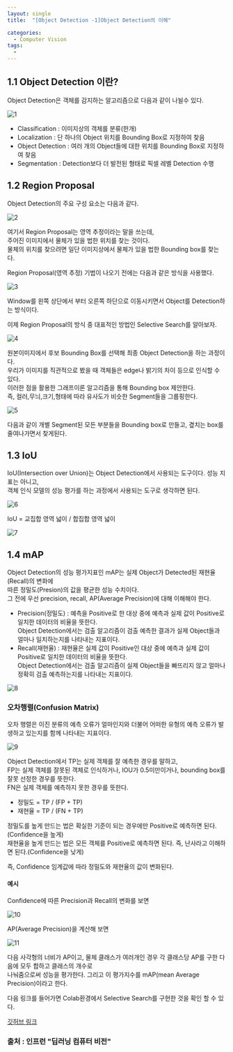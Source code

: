 ```yaml
---
layout: single
title:  "[Object Detection -1]Object Detection의 이해"

categories:
  - Computer Vision
tags:
  - 
---
```


1.1 Object Detection 이란?
---
Object Detection은 객체를 감지하는 알고리즘으로 다음과 같이 나뉠수 있다.

![1](/assets/images/cv-1/1.JPG)

- Classification : 이미지상의 객체를 분류(한개)
- Localization : 단 하나의 Object 위치를 Bounding Box로 지정하여 찾음
- Object Detection : 여러 개의 Object들에 대한 위치를 Bounding Box로 지정하여 찾음
- Segmentation : Detection보다 더 발전된 형태로 픽셀 레벨 Detection 수행

1.2 Region Proposal
---

Object Detection의 주요 구성 요소는 다음과 같다.

![2](/assets/images/cv-1/2.JPG)

여기서 Region Proposal는 영역 추정이라는 말을 쓰는데,  
주어진 이미지에서 물체가 있을 법한 위치를 찾는 것이다.  
물체의 위치를 찾으려면 일단 이미지상에서 물체가 있을 법한 Bounding box를 찾는다.

Region Proposal(영역 추정) 기법이 나오기 전에는 다음과 같은 방식을 사용했다.

![3](/assets/images/cv-1/3.JPG)

Window를 왼쪽 상단에서 부터 오른쪽 하단으로 이동시키면서 Object를 Detection하는 방식이다.

이제 Region Proposal의 방식 중 대표적인 방법인 Selective Search를 알아보자.

![4](/assets/images/cv-1/4.JPG)

원본이미지에서 후보 Bounding Box를 선택해 최종 Object Detection을 하는 과정이다.  
우리가 이미지를 직관적으로 봤을 때 객체들은 edge나 밝기의 차이 등으로 인식할 수 있다.  
이러한 점을 활용한 그래프이론 알고리즘을 통해 Bounding box 제안한다.  
즉, 컬러,무늬,크기,형태에 따라 유사도가 비슷한 Segment들을 그룹핑한다.

![5](/assets/images/cv-1/5.JPG)

다음과 같이 개별 Segment된 모든 부분들을 Bounding box로 만들고, 곂치는 box를 줄여나가면서 찾게된다.

1.3 IoU
---

IoU(Intersection over Union)는 Object Detection에서 사용되는 도구이다. 성능 지표는 아니고,  
객체 인식 모델의 성능 평가를 하는 과정에서 사용되는 도구로 생각하면 된다.

![6](/assets/images/cv-1/6.JPG)

IoU = 교집합 영역 넓이 / 합집합 영역 넓이

![7](/assets/images/cv-1/7.JPG)

1.4 mAP
---

Object Detection의 성능 평가지표인 mAP는 실제 Object가 Detected된 재현율(Recall)의 변화에  
따른 정밀도(Presion)의 값을 평균한 성능 수치이다.  
그 전에 우선 precision, recall, AP(Average Precision)에 대해 이해해야 한다.

- Precision(정밀도) : 예측을 Positive로 한 대상 중에 예측과 실제 값이 Positive로 일치한 데이터의 비율을 뜻한다.  
Object Detection에서는 검출 알고리즘이 검출 예측한 결과가 실제 Object들과 얼마나 일치하는지를 나타내는 지표이다.
- Recall(재현율) : 재현율은 실제 값이 Positive인 대상 중에 예측과 실제 값이 Positive로 일치한 데이터의 비율을 뜻한다.  
Object Detection에서는 검출 알고리즘이 실제 Object들을 빠뜨리지 않고 얼마나 정확히 검출 예측하는지를 나타내는 지표이다.

![8](/assets/images/cv-1/8.JPG)

### 오차행렬(Confusion Matrix)

오차 행렬은 이진 분류의 예측 오류가 얼마인지와 더불어 어떠한 유형의 예측 오류가 발생하고 있는지를 함께 나타내는 지표이다.

![9](/assets/images/cv-1/9.JPG)

Object Detection에서 TP는 실제 객체를 잘 예측한 경우를 말하고,  
FP는 실제 객체를 잘못된 객체로 인식하거나, IOU가 0.5미만이거나, bounding box를 잘못 선정한 경우를 뜻한다.  
FN은 실제 객체를 예측하지 못한 경우를 뜻한다.

- 정밀도 = TP / (FP + TP)
- 재현율 = TP / (FN + TP)

정밀도를 높게 만드는 법은 확실한 기준이 되는 경우에만 Positive로 예측하면 된다.(Confidence을 높게)  
재현율을 높게 만드는 법은 모든 객체를 Positive로 예측하면 된다. 즉, 난사라고 이해하면 된다.(Confidence을 낮게)

즉, Confidence 임계값에 따라 정밀도와 재현율의 값이 변화된다.

#### 예시  
Confidence에 따른 Precision과 Recall의 변화를 보면

![10](/assets/images/cv-1/10.JPG)

AP(Average Precision)을 계산해 보면

![11](/assets/images/cv-1/11.JPG)

다음 사각형의 너비가 AP이고, 물체 클래스가 여러개인 경우 각 클래스당 AP를 구한 다음에 모두 합하고 클래스의 개수로  
나눠줌으로써 성능을 평가한다. 그리고 이 평가지수를 mAP(mean Average Precision)이라고 한다.

다음 링크를 들어가면 Colab환경에서 Selective Search를 구현한 것을 확인 할 수 있다.

[깃허브 링크](https://github.com/mikehzz/Computer_Vision/blob/main/selective_search_n_iou.ipynb)

### 출처 : 인프런 "딥러닝 컴퓨터 비전"  
